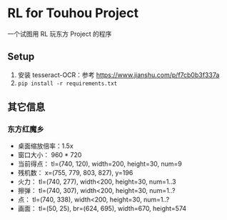 # RL for Touhou Project

一个试图用 RL 玩东方 Project 的程序

## Setup
1. 安装 tesseract-OCR：参考 https://www.jianshu.com/p/f7cb0b3f337a
2. `pip install -r requirements.txt`

## 其它信息

### 东方红魔乡
* 桌面缩放倍率：1.5x
* 窗口大小： 960 * 720
* 当前得点： tl=(740, 120), width=200, height=30, num=9
* 残机数： x=(755, 779, 803, 827), y=196
* 火力： tl=(740, 277), width<200, height=30, num=1..3
* 擦弹： tl=(740, 307), width<200, height=30, num=1..?
* 点： tl=(740, 338), width<200, height=30, num=1..?
* 画面： tl=(50, 25), br=(624, 695), width=670, height=574

